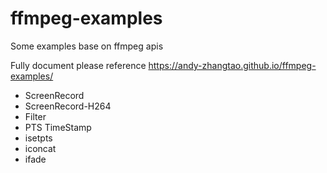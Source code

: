 # ffmpeg-examples
Some examples base on ffmpeg apis

Fully document please reference https://andy-zhangtao.github.io/ffmpeg-examples/

* ScreenRecord
* ScreenRecord-H264
* Filter
* PTS TimeStamp
* isetpts
* iconcat
* ifade

